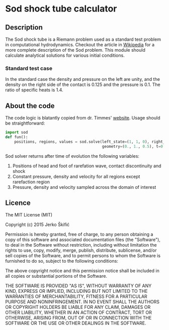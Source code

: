 # Sod shock tube calculator

## Description
The Sod shock tube is a Riemann problem used as a standard test problem in computational hydrodynamics. 
Checkout the article in [Wikipedia](http://en.wikipedia.org/wiki/Sod_shock_tube)
for a more complete description of the Sod problem.
This module should calculate analytical solutions for various initial conditions.

### Standard test case
In the standard case the density and pressure on the left are unity, 
and the density on the right side of the contact is 0.125 and the pressure is 0.1. 
The ratio of specific heats is 1.4. 


## About the code
The code logic is blatantly copied from dr. Timmes' [website](http://cococubed.asu.edu/code_pages/exact_riemann.shtml).
Usage should be straightforward:
```python
import sod
def fun():
    positions, regions, values = sod.solve(left_state=(1, 1, 0), right_state=(0.1, 0.125, 0.),
                                           geometry=(0., 1., 0.5), t=0.2, gamma=1.4, npts=500)
```
Sod solver returns after time of evolution the following variables:
1. Positions of head and foot of rarefation wave, contact discontinuity and shock
2. Constant pressure, density and velocity for all regions except rarefaction region
3. Pressure, density and velocity sampled across the domain of interest
## Licence

The MIT License (MIT)

Copyright (c) 2015 Jerko Škifić

Permission is hereby granted, free of charge, to any person obtaining a copy
of this software and associated documentation files (the "Software"), to deal
in the Software without restriction, including without limitation the rights
to use, copy, modify, merge, publish, distribute, sublicense, and/or sell
copies of the Software, and to permit persons to whom the Software is
furnished to do so, subject to the following conditions:

The above copyright notice and this permission notice shall be included in all
copies or substantial portions of the Software.

THE SOFTWARE IS PROVIDED "AS IS", WITHOUT WARRANTY OF ANY KIND, EXPRESS OR
IMPLIED, INCLUDING BUT NOT LIMITED TO THE WARRANTIES OF MERCHANTABILITY,
FITNESS FOR A PARTICULAR PURPOSE AND NONINFRINGEMENT. IN NO EVENT SHALL THE
AUTHORS OR COPYRIGHT HOLDERS BE LIABLE FOR ANY CLAIM, DAMAGES OR OTHER
LIABILITY, WHETHER IN AN ACTION OF CONTRACT, TORT OR OTHERWISE, ARISING FROM,
OUT OF OR IN CONNECTION WITH THE SOFTWARE OR THE USE OR OTHER DEALINGS IN THE
SOFTWARE.